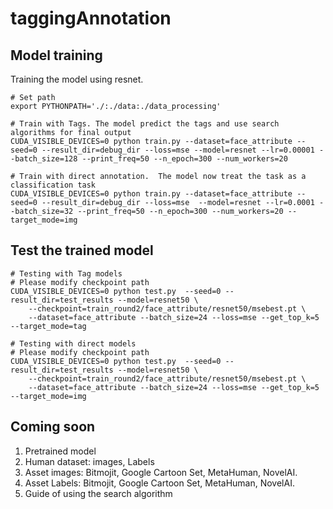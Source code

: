 # taggingAnnotation

## Model training

Training the model using resnet. 
```
# Set path
export PYTHONPATH='./:./data:./data_processing'

# Train with Tags. The model predict the tags and use search algorithms for final output
CUDA_VISIBLE_DEVICES=0 python train.py --dataset=face_attribute --seed=0 --result_dir=debug_dir --loss=mse --model=resnet --lr=0.00001 --batch_size=128 --print_freq=50 --n_epoch=300 --num_workers=20

# Train with direct annotation.  The model now treat the task as a classification task
CUDA_VISIBLE_DEVICES=0 python train.py --dataset=face_attribute --seed=0 --result_dir=debug_dir --loss=mse  --model=resnet --lr=0.0001 --batch_size=32 --print_freq=50 --n_epoch=300 --num_workers=20 --target_mode=img

```

## Test the trained model

```
# Testing with Tag models
# Please modify checkpoint path
CUDA_VISIBLE_DEVICES=0 python test.py  --seed=0 --result_dir=test_results --model=resnet50 \
    --checkpoint=train_round2/face_attribute/resnet50/msebest.pt \
    --dataset=face_attribute --batch_size=24 --loss=mse --get_top_k=5 --target_mode=tag 
```

```
# Testing with direct models
# Please modify checkpoint path
CUDA_VISIBLE_DEVICES=0 python test.py  --seed=0 --result_dir=test_results --model=resnet50 \
    --checkpoint=train_round2/face_attribute/resnet50/msebest.pt \
    --dataset=face_attribute --batch_size=24 --loss=mse --get_top_k=5 --target_mode=img 
```

## Coming soon
1. Pretrained model
2. Human dataset: images, Labels
3. Asset images: Bitmojit, Google Cartoon Set, MetaHuman, NovelAI. 
4. Asset Labels: Bitmojit, Google Cartoon Set, MetaHuman, NovelAI.
5. Guide of using the search algorithm 


